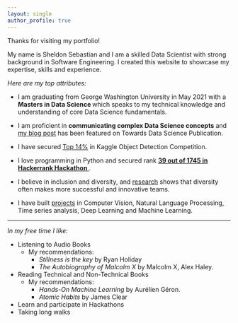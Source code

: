 ```yaml
---
layout: single
author_profile: true
---
```


Thanks for visiting my portfolio!

My name is Sheldon Sebastian and I am a skilled Data Scientist with strong background in Software Engineering. I created this website to showcase my expertise, skills and experience.


<i>Here are my top attributes:</i>

- I am graduating from George Washington University in May 2021 with a <b>Masters in Data Science </b> which speaks to my technical knowledge and understanding of core Data Science fundamentals.

- I am proficient in <b>communicating complex Data Science concepts</b> and <a href="https://towardsdatascience.com/man-is-to-computer-programmer-as-woman-is-to-homemaker-e57b07cbde96">my blog post</a> has been featured on Towards Data Science Publication.

- I have secured <a href="https://www.kaggle.com/sheldonsebastian">Top 14%</a> in Kaggle Object Detection Competition. 

- I love programming in Python and secured rank <b><a href = "https://www.hackerrank.com/results/hack-the-interview-u-s-2/coolcucumber94?h_r=profile"> 39 out of 1745 in Hackerrank Hackathon </a></b>.

- I believe in inclusion and diversity, and <a href="https://www.forbes.com/sites/sianbeilock/2019/04/04/how-diversity-leads-to-better-outcomes/?sh=26ba034365ce">research</a> shows that diversity often makes more successful and innovative teams.

- I have built <a href="https://sheldonsebastian.com/projects/">projects</a> in Computer Vision, Natural Language Processing, Time series analysis, Deep Learning and Machine Learning.

------------------------

<i>In my free time I like:</i>

- Listening to Audio Books
	- My recommendations: 
		- <i>Stillness is the key</i> by Ryan Holiday
		- <i>The Autobiography of Malcolm X</i> by Malcolm X, Alex Haley.
- Reading Technical and Non-Technical Books
	- My recommendations:
		- <i>Hands-On Machine Learning</i> by Aurélien Géron.		
		- <i>Atomic Habits</i> by James Clear		
- Learn and participate in Hackathons
- Taking long walks

